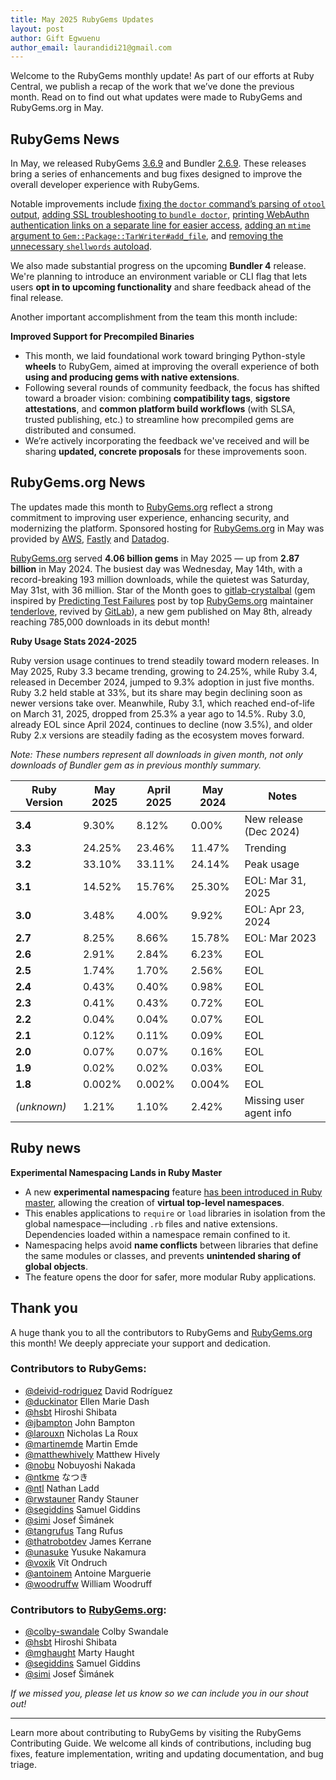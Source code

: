```yaml
---
title: May 2025 RubyGems Updates
layout: post
author: Gift Egwuenu
author_email: laurandidi21@gmail.com
---
```


Welcome to the RubyGems monthly update! As part of our efforts at Ruby Central, we publish a recap of the work that we’ve done the previous month. Read on to find out what updates were made to RubyGems and RubyGems.org in May. 

## RubyGems News

In May, we released RubyGems [3.6.9](https://github.com/rubygems/rubygems/blob/master/CHANGELOG.md#369--2025-05-13) and Bundler [2.6.9](https://github.com/rubygems/rubygems/blob/master/bundler/CHANGELOG.md#269-may-13-2025). These releases bring a series of enhancements and bug fixes designed to improve the overall developer experience with RubyGems.

Notable improvements include [fixing the `doctor` command’s parsing of `otool` output](https://github.com/rubygems/rubygems/pull/8665), [adding SSL troubleshooting to `bundle doctor`](https://github.com/rubygems/rubygems/pull/8624), [printing WebAuthn authentication links on a separate line for easier access](https://github.com/rubygems/rubygems/pull/8663), [adding an `mtime` argument to `Gem::Package::TarWriter#add_file`](https://github.com/rubygems/rubygems/pull/8673), and [removing the unnecessary `shellwords` autoload](https://github.com/rubygems/rubygems/pull/8644).

We also made substantial progress on the upcoming **Bundler 4** release. We're planning to introduce an environment variable or CLI flag that lets users **opt in to upcoming functionality** and share feedback ahead of the final release.

Another important accomplishment from the team this month include:

**Improved Support for Precompiled Binaries**

- This month, we laid foundational work toward bringing Python-style **wheels** to RubyGem, aimed at improving the overall experience of both **using and producing gems with native extensions**.
- Following several rounds of community feedback, the focus has shifted toward a broader vision: combining **compatibility tags**, **sigstore attestations**, and **common platform build workflows** (with SLSA, trusted publishing, etc.) to streamline how precompiled gems are distributed and consumed.
- We’re actively incorporating the feedback we've received and will be sharing **updated, concrete proposals** for these improvements soon.

## RubyGems.org News

The updates made this month to [RubyGems.org](http://rubygems.org/) reflect a strong commitment to improving user experience, enhancing security, and modernizing the platform. Sponsored hosting for [RubyGems.org](http://rubygems.org/) in May was provided by [AWS](https://aws.amazon.com/?ref=rubycentral.org), [Fastly](https://www.fastly.com/?ref=rubycentral.org) and [Datadog](https://www.datadoghq.com/?ref=rubycentral.org).

[RubyGems.org](http://rubygems.org/) served **4.06 billion gems** in May 2025 — up from **2.87 billion** in May 2024. The busiest day was Wednesday, May 14th, with a record-breaking 193 million downloads, while the quietest was Saturday, May 31st, with 36 million.  Star of the Month goes to [gitlab-crystalbal](https://rubygems.org/gems/gitlab-crystalball/) (gem inspired by [Predicting Test Failures](https://tenderlovemaking.com/2015/02/13/predicting-test-failues.html#) post by top [RubyGems.org](http://rubygems.org/) maintainer [tenderlove](https://rubygems.org/profiles/tenderlove), revived by [GitLab](https://gitlab.com/)), a new gem published on May 8th, already reaching 785,000 downloads in its debut month!

**Ruby Usage Stats 2024-2025**

Ruby version usage continues to trend steadily toward modern releases. In May 2025, Ruby 3.3 became trending, growing to 24.25%, while Ruby 3.4, released in December 2024, jumped to 9.3% adoption in just five months. Ruby 3.2 held stable at 33%, but its share may begin declining soon as newer versions take over. Meanwhile, Ruby 3.1, which reached end-of-life on March 31, 2025, dropped from 25.3% a year ago to 14.5%. Ruby 3.0, already EOL since April 2024, continues to decline (now 3.5%), and older Ruby 2.x versions are steadily fading as the ecosystem moves forward.

*Note: These numbers represent all downloads in given month, not only downloads of Bundler gem as in previous monthly summary.*

| Ruby Version | May 2025 | April 2025 | May 2024 | Notes                   |
| ------------ | -------- | ---------- | -------- | ----------------------- |
| **3.4**      | 9.30%    | 8.12%      | 0.00%    | New release (Dec 2024)  |
| **3.3**      | 24.25%   | 23.46%     | 11.47%   | Trending                |
| **3.2**      | 33.10%   | 33.11%     | 24.14%   | Peak usage              |
| **3.1**      | 14.52%   | 15.76%     | 25.30%   | EOL: Mar 31, 2025       |
| **3.0**      | 3.48%    | 4.00%      | 9.92%    | EOL: Apr 23, 2024       |
| **2.7**      | 8.25%    | 8.66%      | 15.78%   | EOL: Mar 2023           |
| **2.6**      | 2.91%    | 2.84%      | 6.23%    | EOL                     |
| **2.5**      | 1.74%    | 1.70%      | 2.56%    | EOL                     |
| **2.4**      | 0.43%    | 0.40%      | 0.98%    | EOL                     |
| **2.3**      | 0.41%    | 0.43%      | 0.72%    | EOL                     |
| **2.2**      | 0.04%    | 0.04%      | 0.07%    | EOL                     |
| **2.1**      | 0.12%    | 0.11%      | 0.09%    | EOL                     |
| **2.0**      | 0.07%    | 0.07%      | 0.16%    | EOL                     |
| **1.9**      | 0.02%    | 0.02%      | 0.03%    | EOL                     |
| **1.8**      | 0.002%   | 0.002%     | 0.004%   | EOL                     |
| *(unknown)*  | 1.21%    | 1.10%      | 2.42%    | Missing user agent info |


## Ruby news

**Experimental Namespacing Lands in Ruby Master**

- A new **experimental namespacing** feature [has been introduced in Ruby master](https://bugs.ruby-lang.org/issues/21311), allowing the creation of **virtual top-level namespaces**.
- This enables applications to `require` or `load` libraries in isolation from the global namespace—including `.rb` files and native extensions. Dependencies loaded within a namespace remain confined to it.
- Namespacing helps avoid **name conflicts** between libraries that define the same modules or classes, and prevents **unintended sharing of global objects**.
- The feature opens the door for safer, more modular Ruby applications.

## Thank you

A huge thank you to all the contributors to RubyGems and [RubyGems.org](http://rubygems.org/) this month! We deeply appreciate your support and dedication.

### Contributors to RubyGems:

- [@deivid-rodriguez](https://github.com/deivid-rodriguez) David Rodríguez
- [@duckinator](https://github.com/duckinator) Ellen Marie Dash
- [@hsbt](https://github.com/hsbt) Hiroshi Shibata
- [@jbampton](https://github.com/jbampton) John Bampton
- [@larouxn](https://github.com/larouxn) Nicholas La Roux
- [@martinemde](https://github.com/martinemde) Martin Emde
- [@matthewhively](https://github.com/matthewhively) Matthew Hively
- [@nobu](https://github.com/nobu) Nobuyoshi Nakada
- [@ntkme](https://github.com/ntkme) なつき
- [@ntl](https://github.com/ntl) Nathan Ladd
- [@rwstauner](https://github.com/rwstauner) Randy Stauner
- [@segiddins](https://github.com/segiddins) Samuel Giddins
- [@simi](https://github.com/simi) Josef Šimánek
- [@tangrufus](https://github.com/tangrufus) Tang Rufus
- [@thatrobotdev](https://github.com/thatrobotdev) James Kerrane
- [@unasuke](https://github.com/unasuke) Yusuke Nakamura
- [@voxik](https://github.com/voxik) Vít Ondruch
- [@antoinem](https://github.com/antoinem) Antoine Marguerie
- [@woodruffw](https://github.com/woodruffw) William Woodruff

### Contributors to [RubyGems.org](http://rubygems.org/):

- [@colby-swandale](https://github.com/colby-swandale) Colby Swandale
- [@hsbt](https://github.com/hsbt) Hiroshi Shibata
- [@mghaught](https://github.com/mghaught) Marty Haught
- [@segiddins](https://github.com/segiddins) Samuel Giddins
- [@simi](https://github.com/simi) Josef Šimánek

*If we missed you, please let us know so we can include you in our shout out!*

---
Learn more about contributing to RubyGems by visiting the RubyGems Contributing Guide. We welcome all kinds of contributions, including bug fixes, feature implementation, writing and updating documentation, and bug triage.
